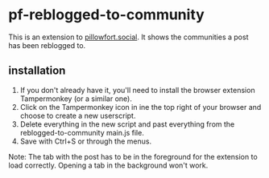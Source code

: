 # pf-reblogged-to-community
This is an extension to [pillowfort.social](https://www.pillowfort.social/). It shows the communities a post has been reblogged to.

## installation
1. If you don't already have it, you'll need to install the browser extension Tampermonkey (or a similar one).
2. Click on the Tampermonkey icon in ine the top right of your browser and choose to create a new userscript.
3. Delete everything in the new script and past everything from the reblogged-to-community main.js file.
4. Save with Ctrl+S or through the menus.

Note: The tab with the post has to be in the foreground for the extension to load correctly. Opening a tab in the background won't work.
